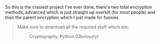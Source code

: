 So this is the crasiest project I've ever done, there's two total encryption methods, advanced which is just straight up overkill (for most people) and then the parent encryption which I just made for funsies

> Make sure to download all the required stuff which are:
>> Cryptography, Python (Obviously)